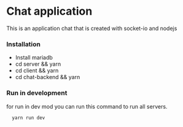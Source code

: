 # Chat application

This is an application chat that is created with socket-io and nodejs

### Installation

- Install mariadb
- cd server && yarn
- cd client && yarn
- cd chat-backend && yarn

### Run in development

for run in dev mod you can run this command to run all servers.

```bash
  yarn run dev

```